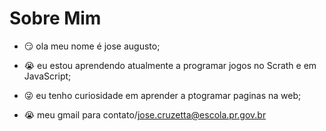 # Sobre Mim

- :smirk: ola meu nome é jose augusto;

- :sob: eu estou aprendendo atualmente a programar jogos no Scrath e em JavaScript;

- :stuck_out_tongue_winking_eye: eu tenho curiosidade em aprender a ptogramar paginas na web;
- :sob: meu gmail para contato/jose.cruzetta@escola.pr.gov.br
